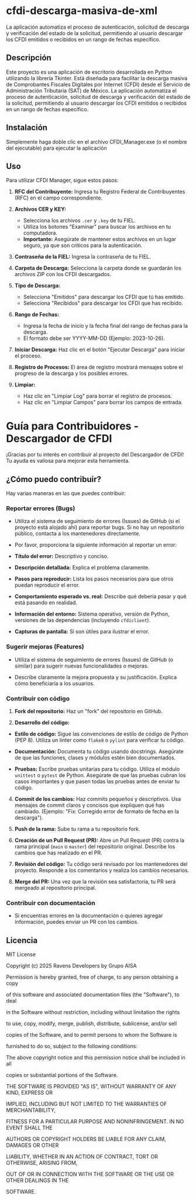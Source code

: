 # cfdi-descarga-masiva-de-xml
 La aplicación automatiza el proceso de autenticación, solicitud de descarga y verificación del estado de la solicitud, permitiendo al usuario descargar los CFDI emitidos o recibidos en un rango de fechas específico.

## Descripción

Este proyecto es una aplicación de escritorio desarrollada en Python utilizando la librería Tkinter. Está diseñada para facilitar la descarga masiva de Comprobantes Fiscales Digitales por Internet (CFDI) desde el Servicio de Administración Tributaria (SAT) de México. La aplicación automatiza el proceso de autenticación, solicitud de descarga y verificación del estado de la solicitud, permitiendo al usuario descargar los CFDI emitidos o recibidos en un rango de fechas específico.



## Instalación

Simplemente haga doble clic en el archivo CFDI_Manager.exe (o el nombre del ejecutable) para ejecutar la aplicación



## Uso

Para utilizar CFDI Manager, sigue estos pasos:

1.  **RFC del Contribuyente:** Ingresa tu Registro Federal de Contribuyentes (RFC) en el campo correspondiente.

2.  **Archivos CER y KEY:**
    *   Selecciona los archivos `.cer` y `.key` de tu FIEL.
    *   Utiliza los botones "Examinar" para buscar los archivos en tu computadora.
    *   **Importante:** Asegúrate de mantener estos archivos en un lugar seguro, ya que son críticos para la autenticación.

3.  **Contraseña de la FIEL:** Ingresa la contraseña de tu FIEL.

4.  **Carpeta de Descarga:** Selecciona la carpeta donde se guardarán los archivos ZIP con los CFDI descargados.

5.  **Tipo de Descarga:**
    *   Selecciona "Emitidos" para descargar los CFDI que tú has emitido.
    *   Selecciona "Recibidos" para descargar los CFDI que has recibido.

6.  **Rango de Fechas:**
    *   Ingresa la fecha de inicio y la fecha final del rango de fechas para la descarga.
    *   El formato debe ser YYYY-MM-DD (Ejemplo: 2023-10-26).

7.  **Iniciar Descarga:** Haz clic en el botón "Ejecutar Descarga" para iniciar el proceso.

8.  **Registro de Procesos:** El área de registro mostrará mensajes sobre el progreso de la descarga y los posibles errores.

9.  **Limpiar:**
    *   Haz clic en "Limpiar Log" para borrar el registro de procesos.
    *   Haz clic en "Limpiar Campos" para borrar los campos de entrada.


# Guía para Contribuidores - Descargador de CFDI



¡Gracias por tu interés en contribuir al proyecto del Descargador de CFDI! Tu ayuda es valiosa para mejorar esta herramienta.



## ¿Cómo puedo contribuir?



Hay varias maneras en las que puedes contribuir:



### Reportar errores (Bugs)



* Utiliza el sistema de seguimiento de errores (Issues) de GitHub (si el proyecto está alojado ahí) para reportar bugs. Si no hay un repositorio público, contacta a los mantenedores directamente.

* Por favor, proporciona la siguiente información al reportar un error:



* **Título del error:** Descriptivo y conciso.

* **Descripción detallada:** Explica el problema claramente.

* **Pasos para reproducir:** Lista los pasos necesarios para que otros puedan reproducir el error.

* **Comportamiento esperado vs. real:** Describe qué debería pasar y qué está pasando en realidad.

* **Información del entorno:** Sistema operativo, versión de Python, versiones de las dependencias (incluyendo `cfdiclient`).

* **Capturas de pantalla:** Si son útiles para ilustrar el error.



### Sugerir mejoras (Features)



* Utiliza el sistema de seguimiento de errores (Issues) de GitHub (o similar) para sugerir nuevas funcionalidades o mejoras.

* Describe claramente la mejora propuesta y su justificación. Explica cómo beneficiaría a los usuarios.



### Contribuir con código



1. **Fork del repositorio:** Haz un "fork" del repositorio en GitHub.


2. **Desarrollo del código:**



* **Estilo de código:** Sigue las convenciones de estilo de código de Python (PEP 8). Utiliza un linter como `flake8` o `pylint` para verificar tu código.

* **Documentación:** Documenta tu código usando docstrings. Asegúrate de que las funciones, clases y módulos estén bien documentados.

* **Pruebas:** Escribe pruebas unitarias para tu código. Utiliza el módulo `unittest` o `pytest` de Python. Asegúrate de que las pruebas cubran los casos importantes y que pasen todas las pruebas antes de enviar tu código.



4. **Commit de los cambios:** Haz commits pequeños y descriptivos. Usa mensajes de commit claros y concisos que expliquen qué has cambiado. (Ejemplo: "Fix: Corregido error de formato de fecha en la descarga").



5. **Push de la rama:** Sube tu rama a tu repositorio fork.



6. **Creación de un Pull Request (PR):** Abre un Pull Request (PR) contra la rama principal (`main` o `master`) del repositorio original. Describe los cambios que has realizado en el PR.



7. **Revisión del código:** Tu código será revisado por los mantenedores del proyecto. Responde a los comentarios y realiza los cambios necesarios.



8. **Merge del PR:** Una vez que la revisión sea satisfactoria, tu PR será mergeado al repositorio principal.



### Contribuir con documentación



* Si encuentras errores en la documentación o quieres agregar información, puedes enviar un PR con los cambios.



## Licencia

MIT License



Copyright (c) 2025 Ravens Developers by Grupo AISA



Permission is hereby granted, free of charge, to any person obtaining a copy

of this software and associated documentation files (the "Software"), to deal

in the Software without restriction, including without limitation the rights

to use, copy, modify, merge, publish, distribute, sublicense, and/or sell

copies of the Software, and to permit persons to whom the Software is

furnished to do so, subject to the following conditions:

The above copyright notice and this permission notice shall be included in all

copies or substantial portions of the Software.

THE SOFTWARE IS PROVIDED "AS IS", WITHOUT WARRANTY OF ANY KIND, EXPRESS OR

IMPLIED, INCLUDING BUT NOT LIMITED TO THE WARRANTIES OF MERCHANTABILITY,

FITNESS FOR A PARTICULAR PURPOSE AND NONINFRINGEMENT. IN NO EVENT SHALL THE

AUTHORS OR COPYRIGHT HOLDERS BE LIABLE FOR ANY CLAIM, DAMAGES OR OTHER

LIABILITY, WHETHER IN AN ACTION OF CONTRACT, TORT OR OTHERWISE, ARISING FROM,

OUT OF OR IN CONNECTION WITH THE SOFTWARE OR THE USE OR OTHER DEALINGS IN THE

SOFTWARE.
